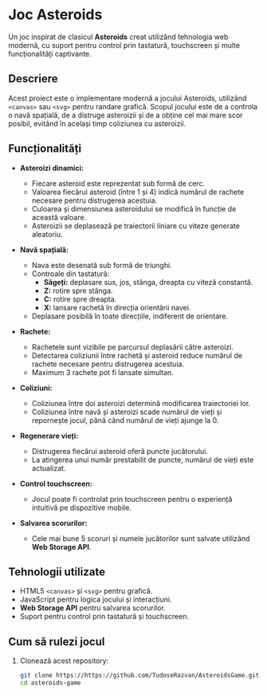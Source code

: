 # Joc Asteroids  

Un joc inspirat de clasicul **Asteroids** creat utilizând tehnologia web modernă, cu suport pentru control prin tastatură, touchscreen și multe funcționalități captivante.  

## Descriere  
Acest proiect este o implementare modernă a jocului Asteroids, utilizând `<canvas>` sau `<svg>` pentru randare grafică. Scopul jocului este de a controla o navă spațială, de a distruge asteroizii și de a obține cel mai mare scor posibil, evitând în același timp coliziunea cu asteroizii.  

## Funcționalități  
- **Asteroizi dinamici:**  
  - Fiecare asteroid este reprezentat sub formă de cerc.  
  - Valoarea fiecărui asteroid (între 1 și 4) indică numărul de rachete necesare pentru distrugerea acestuia.  
  - Culoarea și dimensiunea asteroidului se modifică în funcție de această valoare.  
  - Asteroizii se deplasează pe traiectorii liniare cu viteze generate aleatoriu.  

- **Navă spațială:**  
  - Nava este desenată sub formă de triunghi.  
  - Controale din tastatură:  
    - **Săgeți:** deplasare sus, jos, stânga, dreapta cu viteză constantă.  
    - **Z:** rotire spre stânga.  
    - **C:** rotire spre dreapta.  
    - **X:** lansare rachetă în direcția orientării navei.  
  - Deplasare posibilă în toate direcțiile, indiferent de orientare.  

- **Rachete:**  
  - Rachetele sunt vizibile pe parcursul deplasării către asteroizi.  
  - Detectarea coliziunii între rachetă și asteroid reduce numărul de rachete necesare pentru distrugerea acestuia.  
  - Maximum 3 rachete pot fi lansate simultan.  

- **Coliziuni:**  
  - Coliziunea între doi asteroizi determină modificarea traiectoriei lor.  
  - Coliziunea între navă și asteroizi scade numărul de vieți și repornește jocul, până când numărul de vieți ajunge la 0.  

- **Regenerare vieți:**  
  - Distrugerea fiecărui asteroid oferă puncte jucătorului.  
  - La atingerea unui număr prestabilit de puncte, numărul de vieți este actualizat.  

- **Control touchscreen:**  
  - Jocul poate fi controlat prin touchscreen pentru o experiență intuitivă pe dispozitive mobile.  

- **Salvarea scorurilor:**  
  - Cele mai bune 5 scoruri și numele jucătorilor sunt salvate utilizând **Web Storage API**.

## Tehnologii utilizate  
- HTML5 `<canvas>` și `<svg>` pentru grafică.  
- JavaScript pentru logica jocului și interacțiuni.  
- **Web Storage API** pentru salvarea scorurilor.  
- Suport pentru control prin tastatură și touchscreen.  

## Cum să rulezi jocul  
1. Clonează acest repository:  
   ```bash
   git clone https://https://github.com/TudoseRazvan/AsteroidsGame.git
   cd asteroids-game
